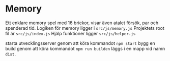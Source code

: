 # Memory
Ett enklare memory spel med 16 brickor, visar även atalet försök, par och spenderad tid. 
Logiken för memory ligger i `src/js/memory.js`
Projektets root fil är `src/js/index.js`
Hjälp funktioner ligger `src/js/helper.js`

starta utvecklingsserver genom att köra kommandot `npm start` 
bygg en build genom att köra kommandot `npm run builden` läggs i en mapp vid namn `dist`.
